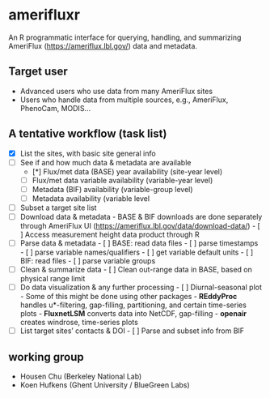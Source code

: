 # amerifluxr
An R programmatic interface for querying, handling, and summarizing AmeriFlux (https://ameriflux.lbl.gov/) data and metadata.  

## Target user
- Advanced users who use data from many AmeriFlux sites
- Users who handle data from multiple sources, e.g., AmeriFlux, PhenoCam, MODIS...

## A tentative workflow (task list)
- [x] List the sites, with basic site general info     
- [ ] See if and how much data & metadata are available
  - [*] Flux/met data (BASE) year availability (site-year level)
  - [ ] Flux/met data variable availability (variable-year level)
  - [ ] Metadata (BIF) availability (variable-group level)
  - [ ] Metadata availability (variable level 
- [ ] Subset a target site list
- [ ] Download data & metadata
      - BASE & BIF downloads are done separately through AmeriFlux UI (https://ameriflux.lbl.gov/data/download-data/)
      - [ ] Access measurement height data product through R
- [ ] Parse data & metadata
      - [ ] BASE: read data files
            - [ ] parse timestamps
            - [ ] parse variable names/qualifiers 
            - [ ] get variable default units
      - [ ] BIF: read files
            - [ ] parse variable groups 
- [ ] Clean & summarize data
      - [ ] Clean out-range data in BASE, based on physical range limit
- [ ] Do data visualization & any further processing 
      - [ ] Diurnal-seasonal plot
      - Some of this might be done using other packages
        - **REddyProc** handles u*-filtering, gap-filling, partitioning, and certain time-series plots 
        - **FluxnetLSM** converts data into NetCDF, gap-filling
        - **openair** creates windrose, time-series plots
- [ ] List target sites’ contacts & DOI
      - [ ] Parse and subset info from BIF

## working group
- Housen Chu (Berkeley National Lab)
- Koen Hufkens (Ghent University / BlueGreen Labs)
